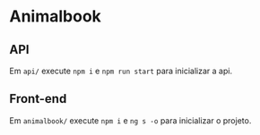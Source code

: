 # Animalbook

## API

Em `api/` execute `npm i` e `npm run start` para inicializar a api.

## Front-end

Em `animalbook/` execute `npm i` e `ng s -o` para inicializar o projeto.
